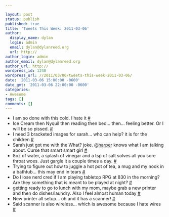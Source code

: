 ```yaml
---

layout: post
status: publish
published: true
title: 'Tweets This Week: 2011-03-06'
author:
  display_name: dylan
  login: admin
  email: dylan@dylanreed.org
  url: http://
author_login: admin
author_email: dylan@dylanreed.org
author_url: http://
wordpress_id: 1240
wordpress_url: //2011/03/06/tweets-this-week-2011-03-06/
date: '2011-03-06 15:00:00 -0600'
date_gmt: '2011-03-06 22:00:00 -0600'
categories:
- Awesome
tags: []
comments: []
---
```


  * I am so done with this cold. I hate it [#][1]
  * Ice Cream then Nyquil then reading then bed... then... feeling better. Or I will be so pissed. [#][2]
  * I need 3 bracketed images for sarah... who can help? it is for the children [#][3]
  * Sarah just got me with the What? joke. @[harper][4] knows what I am talking about. Curse that smart smart girl [#][5]
  * 8oz of water, a splash of vinegar and a tsp of salt solves all you sore throat woes. Just gargle it a couple times a day. [#][6]
  * Trying to figure out how to juggle a hot pot of tea, a mug and my nook in a bathtub... this may end in tears [#][7]
  * Do I lose nerd cred if I am playing tabletop RPG at 830 in the morning? Are they something that is meant to be played at night? [#][8]
  * getting ready to go to lunch with my mom, maybe grab a new printer and then do dishes/laundry. Also I feel almost human today [#][9]
  * New printer all setup... oh and it has a scanner! [#][10]
  * Said scanner is also wireless... which is awesome because I hate wires [#][11]
  


   [1]: http://twitter.com/awesomeguy/statuses/42029246855520256
   [2]: http://twitter.com/awesomeguy/statuses/42406470624608258
   [3]: http://twitter.com/awesomeguy/statuses/42769492476047361
   [4]: http://twitter.com/harper
   [5]: http://twitter.com/awesomeguy/statuses/42774127274242048
   [6]: http://twitter.com/awesomeguy/statuses/42932277084303360
   [7]: http://twitter.com/awesomeguy/statuses/43359134514556929
   [8]: http://twitter.com/awesomeguy/statuses/43692946700255232
   [9]: http://twitter.com/awesomeguy/statuses/43747742937387008
   [10]: http://twitter.com/awesomeguy/statuses/43792130551980032
   [11]: http://twitter.com/awesomeguy/statuses/43792357002444800

